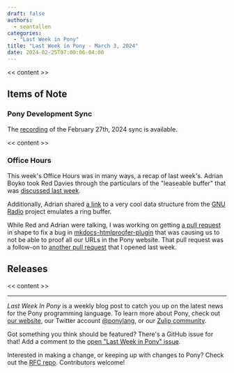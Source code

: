 ```yaml
---
draft: false
authors:
  - seantallen
categories:
  - "Last Week in Pony"
title: "Last Week in Pony - March 3, 2024"
date: 2024-02-25T07:00:06-04:00
---
```


<< content >>

<!-- more -->

## Items of Note

### Pony Development Sync

The [recording](https://sync-recordings.ponylang.io/r/2024_02_27.mp4) of the February 27th, 2024 sync is available.

<< content >>

### Office Hours

This week's Office Hours was in many ways, a recap of last week's. Adrian Boyko took Red Davies through the particulars of the "leaseable buffer" that was [discussed last week](/blog/posts/last-week-in-pony-022524.md#office-hours).

Additionally, Adrian shared [a link](https://www.gnuradio.org/blog/2017-01-05-buffers/) to a very cool data structure from the [GNU Radio](https://www.gnuradio.org/) project emulates a ring buffer.

While Red and Adrian were talking, I was working on getting [a pull request](https://github.com/manuzhang/mkdocs-htmlproofer-plugin/pull/75) in shape to fix a bug in [mkdocs-htmlproofer-plugin](https://github.com/manuzhang/mkdocs-htmlproofer-plugin) that was causing us to not be able to proof all our URLs in the Pony website. That pull request was a follow-on to [another pull request](https://github.com/manuzhang/mkdocs-htmlproofer-plugin/pull/72) that I opened last week.

## Releases

<< content >>

---

_Last Week In Pony_ is a weekly blog post to catch you up on the latest news for the Pony programming language. To learn more about Pony, check out [our website](https://ponylang.io), our Twitter account [@ponylang](https://twitter.com/ponylang), or our [Zulip community](https://ponylang.zulipchat.com).

Got something you think should be featured? There's a GitHub issue for that! Add a comment to the [open "Last Week in Pony" issue](https://github.com/ponylang/ponylang.github.io/issues?q=is%3Aissue+is%3Aopen+label%3Alast-week-in-pony).

Interested in making a change, or keeping up with changes to Pony? Check out the [RFC repo](https://github.com/ponylang/rfcs). Contributors welcome!
